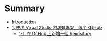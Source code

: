 # Summary

* [Introduction](README.md)
* [1. 使用 Visual Studio 將現有專案上傳至 GitHub](chapter1.md)
  * [1-1. 在 GitHub 上新增一個 Repository](chapter1/fasdfas.md)

